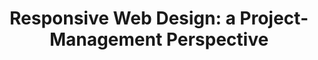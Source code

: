---
title: 'Responsive Web Design: a Project-Management Perspective'
authors:
- rudy-rigot
- sophie-taboni
- layout: article
---